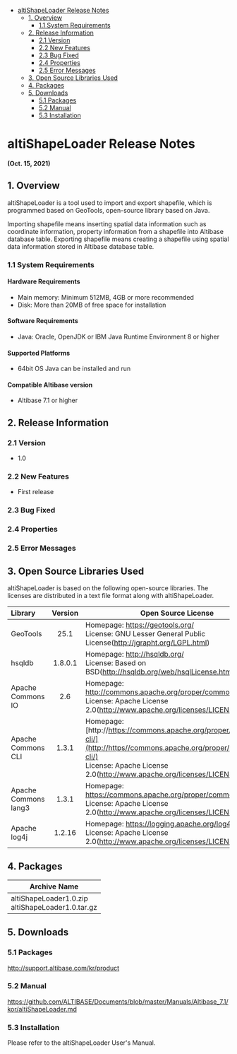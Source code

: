 

- [altiShapeLoader Release Notes](#altishapeloader-release-notes)
  - [1. Overview](#1-overview)
    - [1.1 System Requirements](#11-system-requirements)
  - [2. Release Information](#2-release-information)
    - [2.1 Version](#21-version)
    - [2.2 New Features](#22-new-features)
    - [2.3 Bug Fixed](#23-bug-fixed)
    - [2.4 Properties](#24-properties)
    - [2.5 Error Messages](#25-error-messages)
  - [3. Open Source Libraries Used](#3-open-source-libraries-used)
  - [4. Packages](#4-packages)
  - [5. Downloads](#5-downloads)
    - [5.1 Packages](#51-packages)
    - [5.2 Manual](#52-manual)
    - [5.3 Installation](#53-installation)

# altiShapeLoader Release Notes

**(Oct. 15, 2021)**

## 1. Overview

altiShapeLoader is a tool used to import and export shapefile, which is programmed based on GeoTools, open-source library based on Java.

Importing shapefile means inserting spatial data information such as coordinate information, property information from a shapefile into Altibase database table. Exporting shapefile means creating a shapefile using spatial data information stored in Altibase database table. 

### 1.1 System Requirements

#### Hardware Requirements

- Main memory: Minimum 512MB, 4GB or more recommended
- Disk: More than 20MB of free space for installation

#### Software Requirements

- Java: Oracle, OpenJDK or IBM Java Runtime Environment 8 or higher

#### Supported Platforms

- 64bit OS Java can be installed and run

#### Compatible Altibase version

- Altibase 7.1 or higher



## 2. Release Information

### 2.1 Version

- 1.0

### 2.2 New Features

- First release

### 2.3 Bug Fixed

### 2.4 Properties

### 2.5 Error Messages



## 3. Open Source Libraries Used

altiShapeLoader is based on the following open-source libraries. The licenses are distributed in a text file format along with altiShapeLoader.

| Library              | Version | Open Source License                                          |
| :------------------- | :-----: | ------------------------------------------------------------ |
| GeoTools             |  25.1   | Homepage: https://geotools.org/ <br />License: GNU Lesser General Public License(http://jgrapht.org/LGPL.html) |
| hsqldb               | 1.8.0.1 | Homepage: http://hsqldb.org/ <br />License: Based on BSD(http://hsqldb.org/web/hsqlLicense.html) |
| Apache Commons IO    |   2.6   | Homepage: http://commons.apache.org/proper/commons-io/ <br />License: Apache License 2.0(http://www.apache.org/licenses/LICENSE-2.0.txt) |
| Apache Commons CLI   |  1.3.1  | Homepage: [http://https://commons.apache.org/proper/commons-cli/](http://https//commons.apache.org/proper/commons-cli/) <br />License: Apache License 2.0(http://www.apache.org/licenses/LICENSE-2.0.txt) |
| Apache Commons lang3 |  1.3.1  | Homepage: https://commons.apache.org/proper/commons-lang/ <br />License: Apache License 2.0(http://www.apache.org/licenses/LICENSE-2.0.txt) |
| Apache log4j         | 1.2.16  | Homepage: https://logging.apache.org/log4j/ <br />License: Apache License 2.0(http://www.apache.org/licenses/LICENSE-2.0.txt) |

## 4. Packages

| Archive Name                                         |
| ---------------------------------------------------- |
| altiShapeLoader1.0.zip<br/>altiShapeLoader1.0.tar.gz |



## 5. Downloads

### 5.1 Packages

http://support.altibase.com/kr/product

### 5.2 Manual

https://github.com/ALTIBASE/Documents/blob/master/Manuals/Altibase_7.1/kor/altiShapeLoader.md

### 5.3 Installation

Please refer to the altiShapeLoader User's Manual.